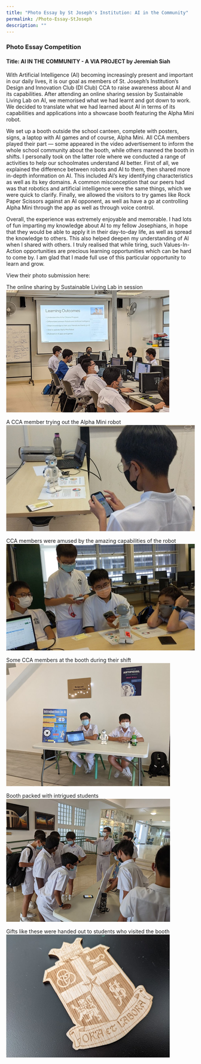 ```yaml
---
title: "Photo Essay by St Joseph's Institution: AI in the Community"
permalink: /Photo-Essay-StJoseph
description: ""
---
```


### Photo Essay Competition
#### Title: AI IN THE COMMUNITY - A VIA PROJECT by Jeremiah Siah 

With Artificial Intelligence (AI) becoming increasingly present and important in our daily lives, it is our goal as members of St. Joseph’s Institution’s Design and Innovation Club (DI Club) CCA to raise awareness about AI and its capabilities. After attending an online sharing session by Sustainable Living Lab on AI, we memorised what we had learnt and got down to work. We decided to translate what we had learned about AI in terms of its capabilities and applications into a showcase booth featuring the Alpha Mini robot. 

We set up a booth outside the school canteen, complete with posters, signs, a laptop with AI games and of course, Alpha Mini. All CCA members played their part — some appeared in the video advertisement to inform the whole school community about the booth, while others manned the booth in shifts. I personally took on the latter role where we conducted a range of activities to help our schoolmates understand AI better. First of all, we explained the difference between robots and AI to them, then shared more in-depth information on AI. This included AI’s key identifying characteristics as well as its key domains. A common misconception that our peers had was that robotics and artificial intelligence were the same things, which we were quick to clarify. Finally, we allowed the visitors to try games like Rock Paper Scissors against an AI opponent, as well as have a go at controlling Alpha Mini through the app as well as through voice control. 

Overall, the experience was extremely enjoyable and memorable. I had lots of fun imparting my knowledge about AI to my fellow Josephians, in hope that they would be able to apply it in their day-to-day life, as well as spread the knowledge to others. This also helped deepen my understanding of AI when I shared with others. I truly realised that while tiring, such Values-In-Action opportunities are precious learning opportunities which can be hard to come by. I am glad that I made full use of this particular opportunity to learn and grow.  

View their photo submission here: 

The online sharing by Sustainable Living Lab in session
![](/images/events/competitions/SJI%201.png)

A CCA member trying out the Alpha Mini robot
![](/images/events/competitions/SJI%202.jpg)

CCA members were amused by the amazing capabilities of the robot
![](/images/events/competitions/SJI%203.jpg)

Some CCA members at the booth during their shift
![](/images/events/competitions/SJI%204.png)

Booth packed with intrigued students
![](/images/events/competitions/SJI%205.png)

Gifts like these were handed out to students who visited the booth
![](/images/events/competitions/SJI%206.png)